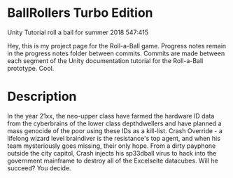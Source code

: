 # BallRollers Turbo Edition
Unity Tutorial roll a ball for summer 2018 547:415 

Hey, this is my project page for the Roll-a-Ball game.
Progress notes remain in the progress notes folder between commits.
Commits are made between each segment of the Unity documentation tutorial for the Roll-a-Ball prototype.
Cool.

# Description
In the year 21xx, the neo-upper class have farmed the hardware ID data from the cyberbrains of the lower class depthdwellers and have planned a mass genocide of the poor using these IDs as a kill-list. Crash Override - a lifelong wizard level braindiver is the resistance's top agent, and when his team mysteriously goes missing, their only hope. From a dirty payphone outside the city capitol, Crash injects his sp33dball virus to hack into the government mainframe to destroy all of the Excelseite datacubes. Will he succeed? You decide.
